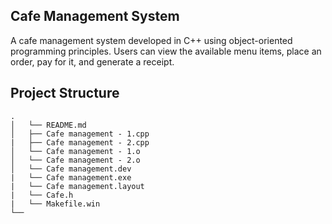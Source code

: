 ## Cafe Management System

A cafe management system developed in C++ using object-oriented programming principles. Users can view the available menu items, place an order, pay for it, and generate a receipt.

## Project Structure
    .                    
    │   └── README.md
    │   ├── Cafe management - 1.cpp
    |   ├── Cafe management - 2.cpp
    │   └── Cafe management - 1.o     
    │   └── Cafe management - 2.o
    │   └── Cafe management.dev
    |   └── Cafe management.exe
    |   └── Cafe management.layout
    |   └── Cafe.h
    |   └── Makefile.win
    └──   
  
